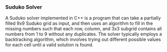 ### Suduko Solver

A Suduko solver implemented in C++ is a program that can take a partially filled 9x9 Suduko grid as input, and then uses an algorithm to fill in the missing numbers such that each row, column, and 3x3 subgrid contains all numbers from 1 to 9 without any duplicates. The solver typically employs a backtracking algorithm, which involves trying out different possible values for each cell until a valid solution is found.

